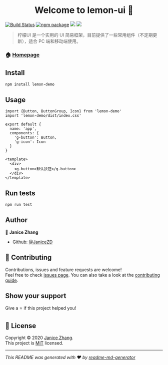 <h1 align="center">Welcome to lemon-ui 👋</h1>
<p>

  [![Build Status](https://travis-ci.com/JaniceZD/gulu-demo.svg?branch=master)](https://travis-ci.com/JaniceZD/gulu-demo)
  [![npm package](https://img.shields.io/npm/v/lemon-demo.svg)](https://www.npmjs.com/package/lemon-demo)
  ![](https://img.shields.io/badge/language-JavaScript-green.svg)
  [![](https://img.shields.io/badge/License-MIT-yellow.svg)](https://github.com/JaniceZD/gulu-demo/blob/master/LICENSE)
  
</p>

> 柠檬UI 是一个实用的 UI 简易框架，目前提供了一些常用组件（不定期更新），适合 PC 端和移动端使用。
### 🏠 [Homepage](https://janicezd.github.io/gulu-demo/)


## Install

```sh
npm install lemon-demo
```

## Usage

```
import {Button, ButtonGroup, Icon} from 'lemon-demo'
import 'lemon-demo/dist/index.css'

export default {
  name: 'app',
  components: {
    'g-button': Button,
    'g-icon': Icon
  }
}
```
```vue
<template>
  <div>
    <g-button>默认按钮</g-button>
  </div>
</template>
```

## Run tests

```sh
npm run test
```

## Author

👤 **Janice Zhang**

* Github: [@JaniceZD](https://github.com/JaniceZD)

## 🤝 Contributing

Contributions, issues and feature requests are welcome!<br />Feel free to check [issues page](https://github.com/JaniceZD/gulu-demo/issues). You can also take a look at the [contributing guide](https://github.com/JaniceZD/gulu-demo/pulls).

## Show your support

Give a ⭐️ if this project helped you!

## 📝 License

Copyright © 2020 [Janice Zhang](https://github.com/JaniceZD).<br />
This project is [MIT](https://github.com/JaniceZD/gulu-demo/blob/master/LICENSE) licensed.

***
_This README was generated with ❤️ by [readme-md-generator](https://github.com/kefranabg/readme-md-generator)_